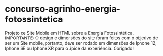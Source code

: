 # concurso-agrinho-energia-fotossintetica
Projeto de Site Mobile em HTML sobre a Energia Fotossintética.
IMPORTANTE: O design e dimensões do site foram feitos com o objetivo de ser um Site mobile, portanto, deve ser rodado em dimensões de Iphone 12, Iphone SE ou Iphone XR para o ápice da experiência. Obrigado!
